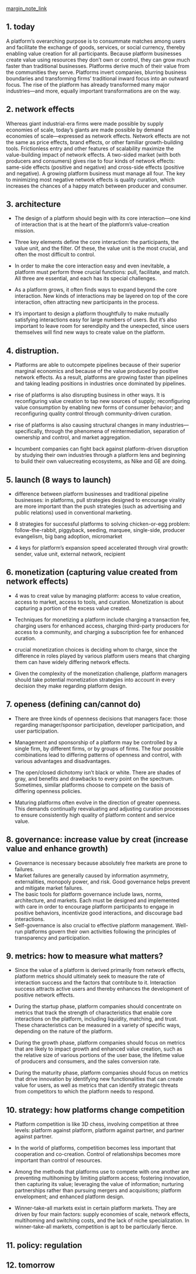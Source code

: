 [margin_note_link](marginnote3app://note/F3AEF122-6A1A-498C-9A87-86358BFB8AA9)
## 1. today
A platform’s overarching purpose is to consummate matches among users and facilitate the exchange of goods, services, or
social currency, thereby enabling value creation for all participants.
Because platform businesses create value using resources they don’t own or control, they can grow much faster than
traditional businesses.
Platforms derive much of their value from the communities they serve.
Platforms invert companies, blurring business boundaries and transforming firms’ traditional inward focus into an outward
focus.
The rise of the platform has already transformed many major industries—and more, equally important transformations are
on the way.

## 2. network effects
Whereas giant industrial-era firms were made possible by supply economies of scale, today’s giants are made possible by
demand economies of scale—expressed as network effects.
Network effects are not the same as price effects, brand effects, or other familiar growth-building tools.
Frictionless entry and other features of scalability maximize the value-building impact of network effects.
A two-sided market (with both producers and consumers) gives rise to four kinds of network effects: same-side effects
(positive and negative) and cross-side effects (positive and negative). A growing platform business must manage all four.
The key to minimizing most negative network effects is quality curation, which increases the chances of a happy match
between producer and consumer.

## 3. architecture
- The design of a platform should begin with its core interaction—one kind of interaction that is at the heart of the platform’s
value-creation mission.

- Three key elements define the core interaction: the participants, the value unit, and the filter. Of these, the value unit is the
most crucial, and often the most difficult to control.

- In order to make the core interaction easy and even inevitable, a platform must perform three crucial functions: pull,
facilitate, and match. All three are essential, and each has its special challenges.

- As a platform grows, it often finds ways to expand beyond the core interaction. New kinds of interactions may be layered
on top of the core interaction, often attracting new participants in the process.

- It’s important to design a platform thoughtfully to make mutually satisfying interactions easy for large numbers of users.
But it’s also important to leave room for serendipity and the unexpected, since users themselves will find new ways to create
value on the platform.

## 4. distruption. 
- Platforms are able to outcompete pipelines because of their superior marginal economics and because of the value produced
by positive network effects. As a result, platforms are growing faster than pipelines and taking leading positions in industries
once dominated by pipelines.

-  rise of platforms is also disrupting business in other ways. It is reconfiguring value creation to tap new sources of
supply; reconfiguring value consumption by enabling new forms of consumer behavior; and reconfiguring quality control
through community-driven curation.

- rise of platforms is also causing structural changes in many industries—specifically, through the phenomena of reintermediation, separation of ownership and control, and market aggregation.

- Incumbent companies can fight back against platform-driven disruption by studying their own industries through a platform
lens and beginning to build their own valuecreating ecosystems, as Nike and GE are doing.

## 5. launch (8 ways to launch)
- difference between platform businesses and traditional pipeline businesses: in platforms, pull
strategies designed to encourage virality are more important than the push strategies (such as advertising and public
relations) used in conventional marketing.

- 8 strategies for successful platforms to solving chicken-or-egg problem: follow-the-rabbit, piggyback, seeding, marquee, single-side, producer
evangelism, big bang adoption, micromarket

- 4 keys for platform’s expansion speed accelerated through viral growth: sender, value unit, external network, recipient


## 6. monetization (capturing value created from network effects)
- 4 was to creat value by managing platform: access to value creation, access to market, access to
tools, and curation. Monetization is about capturing a portion of the excess value created.

- Techniques for monetizing a platform include charging a transaction fee, charging users for enhanced access, charging
third-party producers for access to a community, and charging a subscription fee for enhanced curation.

- crucial monetization choices is deciding whom to charge, since the difference in roles played by various
platform users means that charging them can have widely differing network effects.

- Given the complexity of the monetization challenge, platform managers should take potential monetization strategies into
account in every decision they make regarding platform design.

## 7. openess (defining can/cannot do)
- There are three kinds of openness decisions that managers face: those regarding manager/sponsor participation, developer participation, and user participation.

- Management and sponsorship of a platform may be controlled by a single firm, by different firms, or by groups of firms. The four possible combinations lead to differing patterns of openness and control, with various advantages and disadvantages.

- The open/closed dichotomy isn’t black or white. There are shades of gray, and benefits and drawbacks to every point on the spectrum. Sometimes, similar platforms choose to compete on the basis of differing openness policies.

- Maturing platforms often evolve in the direction of greater openness. This demands continually reevaluating and adjusting curation processes to ensure consistently high quality of platform content and service value.

## 8. governance: increase value by creat (increase value and enhance growth)
- Governance is necessary because absolutely free markets are prone to failures.
- Market failures are generally caused by information asymmetry, externalities, monopoly power, and risk. Good governance helps prevent and mitigate market failures.
- The basic tools for platform governance include laws, norms, architecture, and markets. Each must be designed and implemented with care in order to encourage platform participants to engage in positive behaviors, incentivize good interactions, and discourage bad interactions.
- Self-governance is also crucial to effective platform management. Well-run platforms govern their own activities following the principles of transparency and participation.

## 9. metrics: how to measure what matters?
- Since the value of a platform is derived primarily from network effects, platform metrics should ultimately seek to measure the rate of interaction success and the factors that contribute to it. Interaction success attracts active users and thereby enhances the development of positive network effects.

- During the startup phase, platform companies should concentrate on metrics that track the strength of characteristics that enable core interactions on the platform, including liquidity, matching, and trust. These characteristics can be measured in a variety of specific ways, depending on the nature of the platform.

- During the growth phase, platform companies should focus on metrics that are likely to impact growth and enhanced value creation, such as the relative size of various portions of the user base, the lifetime value of producers and consumers, and the sales conversion rate.

- During the maturity phase, platform companies should focus on metrics that drive innovation by identifying new functionalities that can create value for users, as well as metrics that can identify strategic threats from competitors to which the platform needs to respond.

## 10. strategy: how platforms change competition
- Platform competition is like 3D chess, involving competition at three levels: platform against platform, platform against partner, and partner against partner.

- In the world of platforms, competition becomes less important that cooperation and co-creation. Control of relationships becomes more important than control of resources.

- Among the methods that platforms use to compete with one another are preventing multihoming by limiting platform access; fostering innovation, then capturing its value; leveraging the value of information; nurturing partnerships rather than pursuing mergers and acquisitions; platform envelopment; and enhanced platform design.

- Winner-take-all markets exist in certain platform markets. They are driven by four main factors: supply economies of scale, network effects, multihoming and switching costs, and the lack of niche specialization. In winner-take-all markets, competition is apt to be particularly fierce.

## 11. policy: regulation

## 12. tomorrow